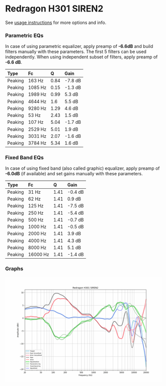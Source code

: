 # Redragon H301 SIREN2
See [usage instructions](https://github.com/jaakkopasanen/AutoEq#usage) for more options and info.

### Parametric EQs
In case of using parametric equalizer, apply preamp of **-6.6dB** and build filters manually
with these parameters. The first 5 filters can be used independently.
When using independent subset of filters, apply preamp of **-6.6 dB**.

| Type    | Fc      |    Q | Gain    |
|:--------|:--------|:-----|:--------|
| Peaking | 163 Hz  | 0.84 | -7.8 dB |
| Peaking | 1085 Hz | 0.15 | -1.3 dB |
| Peaking | 1989 Hz | 0.99 | 5.3 dB  |
| Peaking | 4644 Hz | 1.6  | 5.5 dB  |
| Peaking | 9280 Hz | 1.29 | 4.6 dB  |
| Peaking | 53 Hz   | 2.43 | 1.5 dB  |
| Peaking | 107 Hz  | 5.04 | -1.7 dB |
| Peaking | 2529 Hz | 5.01 | 1.9 dB  |
| Peaking | 3031 Hz | 2.07 | -1.6 dB |
| Peaking | 3784 Hz | 5.34 | 1.6 dB  |

### Fixed Band EQs
In case of using fixed band (also called graphic) equalizer, apply preamp of **-6.0dB**
(if available) and set gains manually with these parameters.

| Type    | Fc       |    Q | Gain    |
|:--------|:---------|:-----|:--------|
| Peaking | 31 Hz    | 1.41 | -0.4 dB |
| Peaking | 62 Hz    | 1.41 | 0.9 dB  |
| Peaking | 125 Hz   | 1.41 | -7.5 dB |
| Peaking | 250 Hz   | 1.41 | -5.4 dB |
| Peaking | 500 Hz   | 1.41 | -0.7 dB |
| Peaking | 1000 Hz  | 1.41 | -0.5 dB |
| Peaking | 2000 Hz  | 1.41 | 3.9 dB  |
| Peaking | 4000 Hz  | 1.41 | 4.3 dB  |
| Peaking | 8000 Hz  | 1.41 | 5.1 dB  |
| Peaking | 16000 Hz | 1.41 | -1.4 dB |

### Graphs
![](./Redragon%20H301%20SIREN2.png)